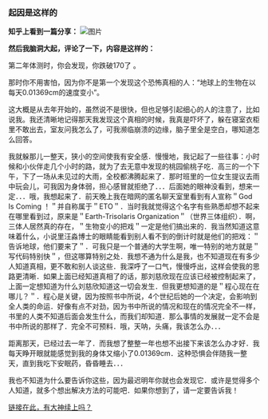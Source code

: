 ### 起因是这样的

**知乎上看到一篇分享：**
![图片](http://linshuirong.cn:80/images/272017200103.png)

**然后我脑洞大起，评论了一下，内容是这样的：**

第二年体测时，你会发现，你跌破170了 。

那时你不用害怕，因为你不是第一个发现这个恐怖真相的人：“地球上的生物在以每天0.01369cm的速度变小”。

这大概是从去年开始的，虽然说不是很快，但也足够引起细心的人的注意了，比如说我。我还清晰地记得那天我发现这个真相的时候，我真是吓坏了，躲在寝室衣柜里不敢出去，室友问我怎么了，可我濒临崩溃的边缘，脑子里全是空白，哪知道怎么回答。

我就躲那儿一整天，狭小的空间使我有安全感．慢慢地，我记起了一些往事：小时候和小伙伴走几个小时的路，就为了去无意中发现的桃园偷桃子吃．高三的一个下午，下了一场从未见过的大雨，全校都沸腾起来了．那时班里的一位女生提议去雨中玩会儿，可我因为身体弱，担心感冒就拒绝了．．．后面她的眼神没看到，想来一定．．．哦，我想起来了．前天晚上我在暗网的匿名聊天室里看到有人宣称＂God Is Coming ！＂并自称属于＂ETO＂．当时我就觉得这个名字有些熟悉却想不起来在哪里看到过，原来是＂Earth-Trisolaris Organization＂（世界三体组织）．啊，三体人居然真的存在，＂生物变小的把戏＂一定是他们搞出来的．我当然知道这意味着什么，小说里汪淼博士的眼睛能看到别人看不到的倒计时就是他们的把戏：＂告诉地球，他们要来了＂．可我只是一个普通的大学生啊，唯一特别的地方就是＂写代码特别快＂，但这哪算特别之处．我想不通为什么是我，也不知道现在有多少人知道真相，更不敢和别人谈这些．我深呼了一口气，慢慢呼出，这样会使我的思路更清晰．如果上面已经知道真相了的话，那刘慈欣现在应该已经被控制起来了，上面一定想知道为什么刘慈欣知道这一切会发生．但我更想知道的是＂程心现在在哪儿？＂．程心是关键，因为按照书中所说，4个世纪后她的一个决定，会影响到全人类的命运．好像有点不对劲，因为书中所说的情况和现在的情况完全不一样，书里的人类不知道后面会发生什么，而我们却知道．那么事情的发展就一定不会是书中所说的那样了．完全不可预料．哦，天呐，头痛，我该怎么办．．．

距离那天，已经过去一年了．而我想了整整一年也想不出接下来该怎么办才好．我每天睁开眼就能感觉到我的身体又缩小了0.01369cm．这种恐惧会伴随我一整天，直到我吃下安眠药，昏昏睡去．．．

我也不知道为什么要告诉你这些，因为最迟明年你就也会发现它．或许是觉得多个人知道，就多个想出解决方法的可能吧．如果你想到了，请一定要告诉我！

[链接在此，有大神续上吗？](https://www.zhihu.com/people/droann/pins)